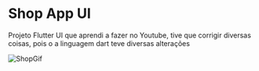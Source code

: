 # Shop App UI

Projeto Flutter UI que aprendi a fazer no Youtube, tive que corrigir diversas coisas, pois o a linguagem dart teve diversas alterações

![ShopGif](https://user-images.githubusercontent.com/108353385/185517551-e53cbdb0-5460-4477-b9a9-98c70bd3645e.gif)
